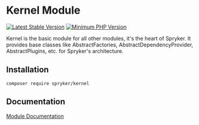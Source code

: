 # Kernel Module
[![Latest Stable Version](https://poser.pugx.org/spryker/kernel/v/stable.svg)](https://packagist.org/packages/spryker/kernel)
[![Minimum PHP Version](https://img.shields.io/badge/php-%3E%3D%207.3-8892BF.svg)](https://php.net/)

Kernel is the basic module for all other modules, it's the heart of Spryker. It provides base classes like AbstractFactories, AbstractDependencyProvider, AbstractPlugins, etc. for Spryker's architecture.

## Installation

```
composer require spryker/kernel
```

## Documentation

[Module Documentation](https://academy.spryker.com/developing_with_spryker/module_guide/modules.html)
